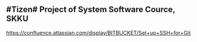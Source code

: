 #Tizen#
Project of System Software Cource, SKKU
---
https://confluence.atlassian.com/display/BITBUCKET/Set+up+SSH+for+Git
